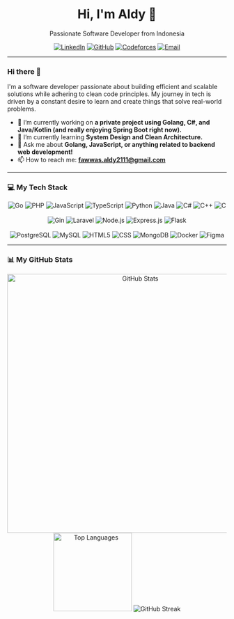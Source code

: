 <div align="center">
  <h1>Hi, I'm Aldy 👋</h1>
  <p>
    Passionate Software Developer from Indonesia
  </p>
  <p>
    <a href="https://www.linkedin.com/in/fawwas-aldy" target="_blank"><img src="https://img.shields.io/badge/LinkedIn-0A66C2?style=flat-square&logo=linkedin&logoColor=white" alt="LinkedIn"></a>
    <a href="https://github.com/fawwasaldy" target="_blank"><img src="https://img.shields.io/badge/GitHub-181717?style=flat-square&logo=github&logoColor=white" alt="GitHub"></a>
    <a href="https://codeforces.com/profile/cyanstar" target="_blank"><img src="https://img.shields.io/badge/Codeforces-445f9d?style=flat-square&logo=codeforces&logoColor=white" alt="Codeforces"></a>
    <a href="mailto:fawwas.aldy2111@gmail.com"><img src="https://img.shields.io/badge/Email-D14836?style=flat-square&logo=gmail&logoColor=white" alt="Email"></a>
  </p>
</div>

---

### Hi there 👋

I'm a software developer passionate about building efficient and scalable solutions while adhering to clean code principles. My journey in tech is driven by a constant desire to learn and create things that solve real-world problems.

- 🔭 I’m currently working on **a private project using Golang, C#, and Java/Kotlin (and really enjoying Spring Boot right now).**
- 🌱 I’m currently learning **System Design and Clean Architecture.**
- 💬 Ask me about **Golang, JavaScript, or anything related to backend web development!**
- 📫 How to reach me: **[fawwas.aldy2111@gmail.com](mailto:fawwas.aldy2111@gmail.com)**

---

### 💻 My Tech Stack

<div align="center">
  <!-- Languages -->
  <img src="https://img.shields.io/badge/Go-00ADD8?style=flat&logo=go&logoColor=white" alt="Go"/>
  <img src="https://img.shields.io/badge/PHP-777BB4?style=flat&logo=php&logoColor=white" alt="PHP"/>
  <img src="https://img.shields.io/badge/JavaScript-F7DF1E?style=flat&logo=javascript&logoColor=black" alt="JavaScript"/>
  <img src="https://img.shields.io/badge/TypeScript-3178C6?style=flat&logo=typescript&logoColor=white" alt="TypeScript"/>
  <img src="https://img.shields.io/badge/Python-3776AB?style=flat&logo=python&logoColor=white" alt="Python"/>
  <img src="https://img.shields.io/badge/Java-ED8B00?style=flat&logo=openjdk&logoColor=white" alt="Java"/>
  <img src="https://img.shields.io/badge/C%23-239120?style=flat&logo=c-sharp&logoColor=white" alt="C#"/>
  <img src="https://img.shields.io/badge/C%2B%2B-00599C?style=flat&logo=cplusplus&logoColor=white" alt="C++"/>
  <img src="https://img.shields.io/badge/C-A8B9CC?style=flat&logo=c&logoColor=black" alt="C"/>
  <br>
  <br>
  <!-- Frameworks -->
  <img src="https://img.shields.io/badge/Gin-007C9F?style=flat&logo=gin&logoColor=white" alt="Gin"/>
  <img src="https://img.shields.io/badge/Laravel-FF2D20?style=flat&logo=laravel&logoColor=white" alt="Laravel"/>
  <img src="https://img.shields.io/badge/Node.js-339933?style=flat&logo=nodedotjs&logoColor=white" alt="Node.js"/>
  <img src="https://img.shields.io/badge/Express.js-000000?style=flat&logo=express&logoColor=white" alt="Express.js"/>
  <img src="https://img.shields.io/badge/Flask-000000?style=flat&logo=flask&logoColor=white" alt="Flask"/>
  <br>
  <br>
  <!-- Frontend, Databases, and Tools -->
  <img src="https://img.shields.io/badge/PostgreSQL-4169E1?style=flat&logo=postgresql&logoColor=white" alt="PostgreSQL"/>
  <img src="https://img.shields.io/badge/MySQL-4479A1?style=flat&logo=mysql&logoColor=white" alt="MySQL"/>
  <img src="https://img.shields.io/badge/HTML5-E34F26?style=flat&logo=html5&logoColor=white" alt="HTML5"/>
  <img src="https://img.shields.io/badge/CSS-1572B6?style=flat&logo=css&logoColor=white" alt="CSS"/>
  <img src="https://img.shields.io/badge/MongoDB-47A248?style=flat&logo=mongodb&logoColor=white" alt="MongoDB"/>
  <img src="https://img.shields.io/badge/Docker-2496ED?style=flat&logo=docker&logoColor=white" alt="Docker"/>
  <img src="https://img.shields.io/badge/Figma-F24E1E?style=flat&logo=figma&logoColor=white" alt="Figma"/>
</div>

---

### 📊 My GitHub Stats

<div align="center">
  <img width="595" src="https://github-readme-stats.vercel.app/api?username=fawwasaldy&show_icons=true&theme=tokyonight&hide_border=true&count_private=true" alt="GitHub Stats"/>
  <br>
  <img height="180" src="https://github-readme-stats.vercel.app/api/top-langs/?username=fawwasaldy&theme=tokyonight&hide_border=true" alt="Top Languages"/>
  <img src="https://github-readme-streak-stats-fawwasaldy.vercel.app/?user=fawwasaldy&theme=tokyonight&hide_border=true&card_width=400&card_height=180" alt="GitHub Streak"/>
</div>

